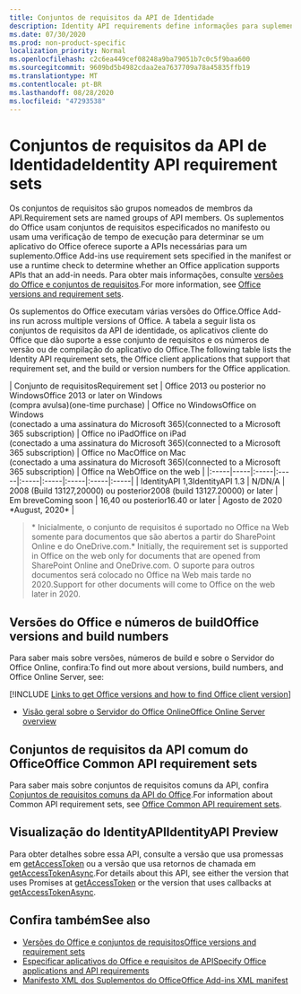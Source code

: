 ```yaml
---
title: Conjuntos de requisitos da API de Identidade
description: Identity API requirements define informações para suplementos do Office.
ms.date: 07/30/2020
ms.prod: non-product-specific
localization_priority: Normal
ms.openlocfilehash: c2c6ea449cef08248a9ba79051b7c0c5f9baa600
ms.sourcegitcommit: 9609bd5b4982cdaa2ea7637709a78a45835ffb19
ms.translationtype: MT
ms.contentlocale: pt-BR
ms.lasthandoff: 08/28/2020
ms.locfileid: "47293538"
---
```

# <a name="identity-api-requirement-sets"></a><span data-ttu-id="96827-103">Conjuntos de requisitos da API de Identidade</span><span class="sxs-lookup"><span data-stu-id="96827-103">Identity API requirement sets</span></span>

<span data-ttu-id="96827-104">Os conjuntos de requisitos são grupos nomeados de membros da API.</span><span class="sxs-lookup"><span data-stu-id="96827-104">Requirement sets are named groups of API members.</span></span> <span data-ttu-id="96827-105">Os suplementos do Office usam conjuntos de requisitos especificados no manifesto ou usam uma verificação de tempo de execução para determinar se um aplicativo do Office oferece suporte a APIs necessárias para um suplemento.</span><span class="sxs-lookup"><span data-stu-id="96827-105">Office Add-ins use requirement sets specified in the manifest or use a runtime check to determine whether an Office application supports APIs that an add-in needs.</span></span> <span data-ttu-id="96827-106">Para obter mais informações, consulte [versões do Office e conjuntos de requisitos](../../develop/office-versions-and-requirement-sets.md).</span><span class="sxs-lookup"><span data-stu-id="96827-106">For more information, see [Office versions and requirement sets](../../develop/office-versions-and-requirement-sets.md).</span></span>

<span data-ttu-id="96827-107">Os suplementos do Office executam várias versões do Office.</span><span class="sxs-lookup"><span data-stu-id="96827-107">Office Add-ins run across multiple versions of Office.</span></span> <span data-ttu-id="96827-108">A tabela a seguir lista os conjuntos de requisitos da API de identidade, os aplicativos cliente do Office que dão suporte a esse conjunto de requisitos e os números de versão ou de compilação do aplicativo do Office.</span><span class="sxs-lookup"><span data-stu-id="96827-108">The following table lists the Identity API requirement sets, the Office client applications that support that requirement set, and the build or version numbers for the Office application.</span></span>

|  <span data-ttu-id="96827-109">Conjunto de requisitos</span><span class="sxs-lookup"><span data-stu-id="96827-109">Requirement set</span></span>  | <span data-ttu-id="96827-110">Office 2013 ou posterior no Windows</span><span class="sxs-lookup"><span data-stu-id="96827-110">Office 2013 or later on Windows</span></span><br><span data-ttu-id="96827-111">(compra avulsa)</span><span class="sxs-lookup"><span data-stu-id="96827-111">(one-time purchase)</span></span> | <span data-ttu-id="96827-112">Office no Windows</span><span class="sxs-lookup"><span data-stu-id="96827-112">Office on Windows</span></span><br><span data-ttu-id="96827-113">(conectado a uma assinatura do Microsoft 365)</span><span class="sxs-lookup"><span data-stu-id="96827-113">(connected to a Microsoft 365 subscription)</span></span> |  <span data-ttu-id="96827-114">Office no iPad</span><span class="sxs-lookup"><span data-stu-id="96827-114">Office on iPad</span></span><br><span data-ttu-id="96827-115">(conectado a uma assinatura do Microsoft 365)</span><span class="sxs-lookup"><span data-stu-id="96827-115">(connected to a Microsoft 365 subscription)</span></span>  |  <span data-ttu-id="96827-116">Office no Mac</span><span class="sxs-lookup"><span data-stu-id="96827-116">Office on Mac</span></span><br><span data-ttu-id="96827-117">(conectado a uma assinatura do Microsoft 365)</span><span class="sxs-lookup"><span data-stu-id="96827-117">(connected to a Microsoft 365 subscription)</span></span>  | <span data-ttu-id="96827-118">Office na Web</span><span class="sxs-lookup"><span data-stu-id="96827-118">Office on the web</span></span>  |
|:-----|-----|:-----|:-----|:-----|:-----|:-----|:-----|:-----|
| <span data-ttu-id="96827-119">IdentityAPI 1,3</span><span class="sxs-lookup"><span data-stu-id="96827-119">IdentityAPI 1.3</span></span>  | <span data-ttu-id="96827-120">N/D</span><span class="sxs-lookup"><span data-stu-id="96827-120">N/A</span></span> | <span data-ttu-id="96827-121">2008 (Build 13127,20000) ou posterior</span><span class="sxs-lookup"><span data-stu-id="96827-121">2008 (build 13127.20000) or later</span></span> | <span data-ttu-id="96827-122">Em breve</span><span class="sxs-lookup"><span data-stu-id="96827-122">Coming soon</span></span> | <span data-ttu-id="96827-123">16,40 ou posterior</span><span class="sxs-lookup"><span data-stu-id="96827-123">16.40 or later</span></span> | <span data-ttu-id="96827-124">Agosto de 2020 \*</span><span class="sxs-lookup"><span data-stu-id="96827-124">August, 2020\*</span></span> |

> <span data-ttu-id="96827-125">\* Inicialmente, o conjunto de requisitos é suportado no Office na Web somente para documentos que são abertos a partir do SharePoint Online e do OneDrive.com.</span><span class="sxs-lookup"><span data-stu-id="96827-125">\* Initially, the requirement set is supported in Office on the web only for documents that are opened from SharePoint Online and OneDrive.com.</span></span> <span data-ttu-id="96827-126">O suporte para outros documentos será colocado no Office na Web mais tarde no 2020.</span><span class="sxs-lookup"><span data-stu-id="96827-126">Support for other documents will come to Office on the web later in 2020.</span></span>

## <a name="office-versions-and-build-numbers"></a><span data-ttu-id="96827-127">Versões do Office e números de build</span><span class="sxs-lookup"><span data-stu-id="96827-127">Office versions and build numbers</span></span>

<span data-ttu-id="96827-128">Para saber mais sobre versões, números de build e sobre o Servidor do Office Online, confira:</span><span class="sxs-lookup"><span data-stu-id="96827-128">To find out more about versions, build numbers, and Office Online Server, see:</span></span>

[!INCLUDE [Links to get Office versions and how to find Office client version](../../includes/links-get-office-versions-builds.md)]
- [<span data-ttu-id="96827-129">Visão geral sobre o Servidor do Office Online</span><span class="sxs-lookup"><span data-stu-id="96827-129">Office Online Server overview</span></span>](/officeonlineserver/office-online-server-overview)

## <a name="office-common-api-requirement-sets"></a><span data-ttu-id="96827-130">Conjuntos de requisitos da API comum do Office</span><span class="sxs-lookup"><span data-stu-id="96827-130">Office Common API requirement sets</span></span>

<span data-ttu-id="96827-131">Para saber mais sobre conjuntos de requisitos comuns da API, confira [Conjuntos de requisitos comuns da API do Office](office-add-in-requirement-sets.md).</span><span class="sxs-lookup"><span data-stu-id="96827-131">For information about Common API requirement sets, see [Office Common API requirement sets](office-add-in-requirement-sets.md).</span></span>

## <a name="identityapi-preview"></a><span data-ttu-id="96827-132">Visualização do IdentityAPI</span><span class="sxs-lookup"><span data-stu-id="96827-132">IdentityAPI Preview</span></span>

<span data-ttu-id="96827-133">Para obter detalhes sobre essa API, consulte a versão que usa promessas em [getAccessToken](/javascript/api/office-runtime/officeruntime.auth#getaccesstoken-options-) ou a versão que usa retornos de chamada em [getAccessTokenAsync](/javascript/api/office/office.auth#getaccesstokenasync-options--callback-).</span><span class="sxs-lookup"><span data-stu-id="96827-133">For details about this API, see either the version that uses Promises at [getAccessToken](/javascript/api/office-runtime/officeruntime.auth#getaccesstoken-options-) or the version that uses callbacks at [getAccessTokenAsync](/javascript/api/office/office.auth#getaccesstokenasync-options--callback-).</span></span>

## <a name="see-also"></a><span data-ttu-id="96827-134">Confira também</span><span class="sxs-lookup"><span data-stu-id="96827-134">See also</span></span>

- [<span data-ttu-id="96827-135">Versões do Office e conjuntos de requisitos</span><span class="sxs-lookup"><span data-stu-id="96827-135">Office versions and requirement sets</span></span>](../../develop/office-versions-and-requirement-sets.md)
- [<span data-ttu-id="96827-136">Especificar aplicativos do Office e requisitos de API</span><span class="sxs-lookup"><span data-stu-id="96827-136">Specify Office applications and API requirements</span></span>](../../develop/specify-office-hosts-and-api-requirements.md)
- [<span data-ttu-id="96827-137">Manifesto XML dos Suplementos do Office</span><span class="sxs-lookup"><span data-stu-id="96827-137">Office Add-ins XML manifest</span></span>](../../develop/add-in-manifests.md)
